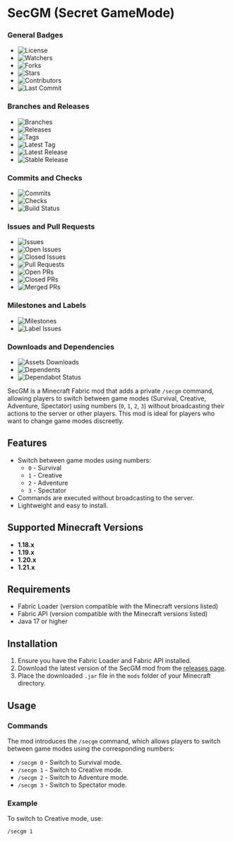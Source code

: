 # SecGM (Secret GameMode)
### General Badges

- ![License](https://badgen.net/github/license/KnoxTheDev/SecGM)
- ![Watchers](https://badgen.net/github/watchers/KnoxTheDev/SecGM)
- ![Forks](https://badgen.net/github/forks/KnoxTheDev/SecGM)
- ![Stars](https://badgen.net/github/stars/KnoxTheDev/SecGM)
- ![Contributors](https://badgen.net/github/contributors/KnoxTheDev/SecGM)
- ![Last Commit](https://badgen.net/github/last-commit/KnoxTheDev/SecGM)

### Branches and Releases

- ![Branches](https://badgen.net/github/branches/KnoxTheDev/SecGM)
- ![Releases](https://badgen.net/github/releases/KnoxTheDev/SecGM)
- ![Tags](https://badgen.net/github/tags/KnoxTheDev/SecGM)
- ![Latest Tag](https://badgen.net/github/tag/KnoxTheDev/SecGM)
- ![Latest Release](https://badgen.net/github/release/KnoxTheDev/SecGM)
- ![Stable Release](https://badgen.net/github/release/KnoxTheDev/SecGM/stable)

### Commits and Checks

- ![Commits](https://badgen.net/github/commits/KnoxTheDev/SecGM)
- ![Checks](https://badgen.net/github/checks/KnoxTheDev/SecGM)
- ![Build Status](https://badgen.net/github/checks/KnoxTheDev/SecGM/main/build)

### Issues and Pull Requests

- ![Issues](https://badgen.net/github/issues/KnoxTheDev/SecGM)
- ![Open Issues](https://badgen.net/github/open-issues/KnoxTheDev/SecGM)
- ![Closed Issues](https://badgen.net/github/closed-issues/KnoxTheDev/SecGM)
- ![Pull Requests](https://badgen.net/github/prs/KnoxTheDev/SecGM)
- ![Open PRs](https://badgen.net/github/open-prs/KnoxTheDev/SecGM)
- ![Closed PRs](https://badgen.net/github/closed-prs/KnoxTheDev/SecGM)
- ![Merged PRs](https://badgen.net/github/merged-prs/KnoxTheDev/SecGM)

### Milestones and Labels

- ![Milestones](https://badgen.net/github/milestones/KnoxTheDev/SecGM/1)
- ![Label Issues](https://badgen.net/github/label-issues/KnoxTheDev/SecGM/help-wanted/open)

### Downloads and Dependencies

- ![Assets Downloads](https://badgen.net/github/assets-dl/KnoxTheDev/SecGM)
- ![Dependents](https://badgen.net/github/dependents-repo/KnoxTheDev/SecGM)
- ![Dependabot Status](https://badgen.net/github/dependabot/KnoxTheDev/SecGM)

SecGM is a Minecraft Fabric mod that adds a private `/secgm` command, allowing players to switch between game modes (Survival, Creative, Adventure, Spectator) using numbers (`0`, `1`, `2`, `3`) without broadcasting their actions to the server or other players. This mod is ideal for players who want to change game modes discreetly.

## Features

- Switch between game modes using numbers:
  - `0` - Survival
  - `1` - Creative
  - `2` - Adventure
  - `3` - Spectator
- Commands are executed without broadcasting to the server.
- Lightweight and easy to install.

## Supported Minecraft Versions

- **1.18.x**
- **1.19.x**
- **1.20.x**
- **1.21.x**

## Requirements

- Fabric Loader (version compatible with the Minecraft versions listed)
- Fabric API (version compatible with the Minecraft versions listed)
- Java 17 or higher

## Installation

1. Ensure you have the Fabric Loader and Fabric API installed.
2. Download the latest version of the SecGM mod from the [releases page](https://github.com/KnoxTheDev/SecGM/releases).
3. Place the downloaded `.jar` file in the `mods` folder of your Minecraft directory.

## Usage

### Commands

The mod introduces the `/secgm` command, which allows players to switch between game modes using the corresponding numbers:

- `/secgm 0` - Switch to Survival mode.
- `/secgm 1` - Switch to Creative mode.
- `/secgm 2` - Switch to Adventure mode.
- `/secgm 3` - Switch to Spectator mode.

### Example

To switch to Creative mode, use:

```plaintext
/secgm 1
